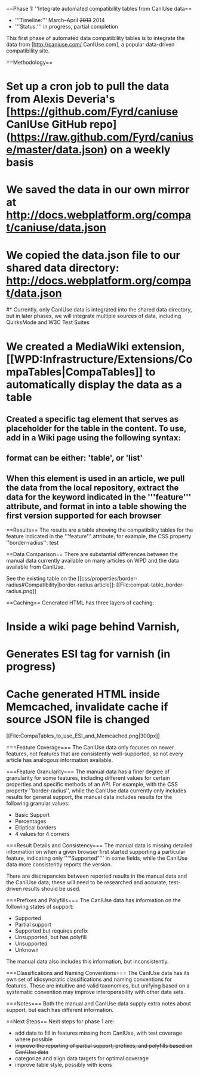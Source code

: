 ==Phase 1: ''Integrate automated compatibility tables from CanIUse data==
* '''Timeline:''' March–April <strike>2013</strike> 2014
* '''Status:''' in progress, partial completion

This first phase of automated data compatibility tables is to integrate the data from [http://caniuse.com/ CanIUse.com], a popular data-driven compatibility site.

==Methodology==
# Set up a cron job to pull the data from Alexis Deveria's [https://github.com/Fyrd/caniuse CanIUse GitHub repo] (https://raw.github.com/Fyrd/caniuse/master/data.json) on a weekly basis
# We saved the data in our own mirror at http://docs.webplatform.org/compat/caniuse/data.json
# We copied the data.json file to our shared data directory: http://docs.webplatform.org/compat/data.json
#* Currently, only CanIUse data is integrated into the shared data directory, but in later phases, we will integrate multiple sources of data, including QuirksMode and W3C Test Suites 
# We created a MediaWiki extension, [[WPD:Infrastructure/Extensions/CompaTables|CompaTables]] to automatically display the data as a table
## Created a specific tag element that serves as placeholder for the table in the content. To use, add in a Wiki page using the following syntax: <syntaxhighlight><compatability feature="border-radius" format="table"></compatability></syntaxhighlight>
## format can be either: 'table', or 'list'
## When this element is used in an article, we pull the data from the local repository, extract the data for the keyword indicated in the '''feature''' attribute, and format in into a table showing the first version supported for each browser 

==Results==
The results are a table showing the compatibility tables for the feature indicated in the '''feature''' attribute; for example, the CSS property ''border-radius'':
<compatability topic="css" type="property" feature="border-radius">test</compatability>

==Data Comparison==
There are substantial differences between the manual data currently available on many articles on WPD and the data available from CanIUse.

See the existing table on the [[css/properties/border-radius#Compatibility|border-radius article]]:
[[File:compat-table_border-radius.png]]

==Caching==
Generated HTML has three layers of caching: 
# Inside a wiki page behind Varnish, 
# Generates ESI tag for varnish (in progress)
# Cache generated HTML inside Memcached, invalidate cache if source JSON file is changed
[[File:CompaTables_to_use_ESI_and_Memcached.png|300px]]

===Feature Coverage===
The CanIUse data only focuses on newer features, not features that are consistently well-supported, so not every article has analogous information available.

===Feature Granularity===
The manual data has a finer degree of granularity for some features, including different values for certain properties and specific methods of an API. For example, with the CSS property ''border-radius'', while the CanIUse data currently only includes results for general support, the manual data includes results for the following granular values:
* Basic Support
* Percentages
* Elliptical borders
* 4 values for 4 corners

===Result Details and Consistency===
The manual data is missing detailed information on when a given browser first started supporting a particular feature, indicating only '''“Supported”''' in some fields, while the CanIUse data more consistently reports the version.

There are discrepancies between reported results in the manual data and the CanIUse data; these will need to be researched and accurate, test-driven results should be used.
 
===Prefixes and Polyfills===
The CanIUse data has information on the following states of support:
* Supported
* Partial support
* Supported but requires prefix 
* Unsupported, but has polyfill
* Unsupported
* Unknown

The manual data also includes this information, but inconsistently.

===Classifications and Naming Conventions===
The CanIUse data has its own set of idiosyncratic classifications and naming conventions for features. These are intuitive and valid taxonomies, but unifying based on a systematic convention may improve interoperability with other data sets.

===Notes===
Both the manual and CanIUse data supply extra notes about support, but each has different information.

==Next Steps==
Next steps for phase 1 are:
* add data to fill in features missing from CanIUse, with test coverage where possible
* <strike>improve the reporting of partial support, prefixes, and polyfills based on CanIUse data</strike>
* categorize and align data targets for optimal coverage
* improve table style, possibly with icons